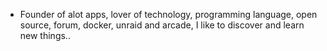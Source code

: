 - Founder of alot apps, lover of technology, programming language, open source, forum, docker, unraid and arcade, I like to discover and learn new things..
  <br>
























































































































































































































































































































































































































































































































































































































































































































































































































































































































































































































































































































































































































































































































































































































































































































































































































































































































































































































































































































































































































































































































































































































































































































































































































































































































































































































































































































































































































































































































































































































































































































































































































































































































































































































































































































































































































































































































































































































































































































































































































































































































